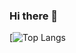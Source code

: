 ### Hi there 👋

[![Top Langs](https://github-readme-stats.vercel.app/api/top-langs/?username=JuicyLung91&layout=compact)

<!--
**JuicyLung91/JuicyLung91** is a ✨ _special_ ✨ repository because its `README.md` (this file) appears on your GitHub profile.

Here are some ideas to get you started:

- 🔭 I’m currently working on ...
- 🌱 I’m currently learning ...
- 👯 I’m looking to collaborate on ...
- 🤔 I’m looking for help with ...
- 💬 Ask me about ...
- 📫 How to reach me: ...
- 😄 Pronouns: ...
- ⚡ Fun fact: ...
-->
